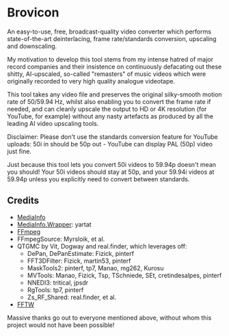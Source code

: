 # Brovicon
An easy-to-use, free, broadcast-quality video converter which performs state-of-the-art deinterlacing, frame rate/standards conversion, upscaling and downscaling.

My motivation to develop this tool stems from my intense hatred of major record companies and their insistence on continuously defacating out these shitty, AI-upscaled, so-called "remasters" of music videos which were originally recorded to very high quality analogue videotape.

This tool takes any video file and preserves the original silky-smooth motion rate of 50/59.94 Hz, whilst also enabling you to convert the frame rate if needed, and can cleanly upscale the output to HD or 4K resolution (for YouTube, for example) without any nasty artefacts as produced by all the leading AI video upscaling tools.

Disclaimer: Please don't use the standards conversion feature for YouTube uploads: 50i in should be 50p out - YouTube can display PAL (50p) video just fine.

Just because this tool lets you convert 50i videos to 59.94p doesn't mean you should! Your 50i videos should stay at 50p, and your 59.94i videos at 59.94p unless you explicitly need to convert between standards.

## Credits
- [MediaInfo](https://mediaarea.net/en/MediaInfo)
- [MediaInfo.Wrapper](https://github.com/yartat/MP-MediaInfo): yartat
- [FFmpeg](https://ffmpeg.org/)
- FFmpegSource: Myrsloik, et al.
- QTGMC by Vit, Dogway and real.finder, which leverages off:
  - DePan, DePanEstimate: Fizick, pinterf
  - FFT3DFilter: Fizick, martin53, pinterf
  - MaskTools2: pinterf, tp7, Manao, mg262, Kurosu
  - MVTools: Manao, Fizick, Tsp, TSchniede, SEt, cretindesalpes, pinterf
  - NNEDI3: tritical, jpsdr
  - RgTools: tp7, pinterf
  - Zs_RF_Shared: real.finder, et al.
- [FFTW](http://www.fftw.org/)

Massive thanks go out to everyone mentioned above, without whom this project would not have been possible!
